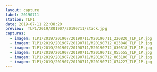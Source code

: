 ```yaml
---
layout: capture
label: 20190711
station: TLP1
date: 2019-07-11 22:08:20
preview:  TLP1/2019/201907/20190711/stack.jpg
capturas:
  - imagem: TLP1/2019/201907/20190711/M20190711_220820_TLP_1P.jpg
  - imagem: TLP1/2019/201907/20190711/M20190712_023848_TLP_1P.jpg
  - imagem: TLP1/2019/201907/20190711/M20190712_030518_TLP_1P.jpg
  - imagem: TLP1/2019/201907/20190711/M20190712_055555_TLP_1P.jpg
  - imagem: TLP1/2019/201907/20190711/M20190712_063106_TLP_1P.jpg
  - imagem: TLP1/2019/201907/20190711/M20190712_074227_TLP_1P.jpg
---
```


